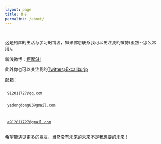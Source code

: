 ```yaml
---
layout: page
title: 关于
permalink: /about/
---
```

 

这是柯摩的生活与学习的博客，如果你想联系我可以关注我的微博(虽然不怎么常用)。
 

新浪微博：[柯摩SH](http://weibo.com/u/5339619827/home)
 

此外你也可以关注我的[Twitter@Excaliburjp](https://twitter.com/Excaliburjp)


邮箱：

<code class="hljs livecodeserver">
 912011727@qq.com

 yedongdong83@gmail.com

 a912011727@gmail.com
</code> 

希望能遇见更多的朋友，当然没有未来的未来不是我想要的未来！
